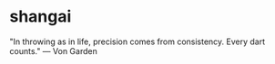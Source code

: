 # shangai

"In throwing as in life, precision comes from consistency. Every dart counts." — Von Garden
